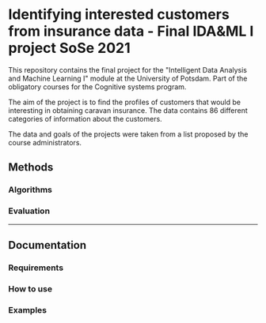 # Identifying interested customers from insurance data - Final IDA&ML I project SoSe 2021
This repository contains the final project for the  "Intelligent Data Analysis and Machine Learning I" module at the University of Potsdam. Part of the obligatory courses for the Cognitive systems program. 

The aim of the project is to find the profiles of customers that would be interesting in obtaining caravan insurance. The data contains 86 different categories of information about the customers. 

The data and goals of the projects were taken from a list proposed by the course administrators. 

## Methods

### Algorithms

### Evaluation

______________________________________________

## Documentation 

### Requirements

### How to use

### Examples
